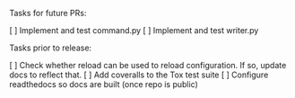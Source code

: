 Tasks for future PRs:

[ ] Implement and test command.py
[ ] Implement and test writer.py

Tasks prior to release:

[ ] Check whether reload can be used to reload configuration.  If so, update docs to reflect that.
[ ] Add coveralls to the Tox test suite
[ ] Configure readthedocs so docs are built (once repo is public)
